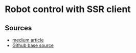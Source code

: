 # Robot control with SSR client

## Sources 
* [medium article](https://medium.com/@cereallarceny/server-side-rendering-with-create-react-app-fiber-react-router-v4-helmet-redux-and-thunk-275cb25ca972)
* [Github base source](https://github.com/cereallarceny/cra-ssr)